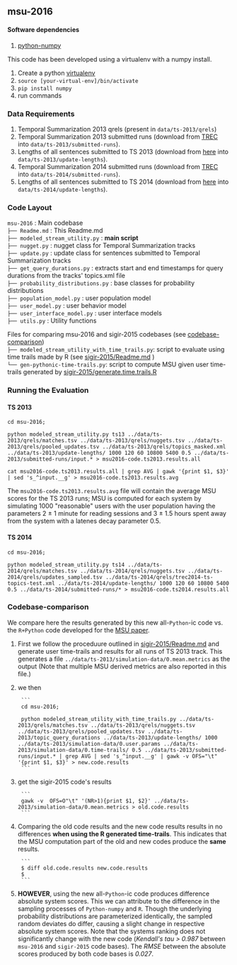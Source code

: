 
## msu-2016

#### Software dependencies
1. [python-numpy](http://www.numpy.org/)

This code has been developed using a virtualenv with a numpy install.

1. Create a python [virtualenv](https://virtualenv.pypa.io/en/latest/)
2. ```source [your-virtual-env]/bin/activate```
3. ```pip install numpy```
4. run commands

### Data Requirements

1. Temporal Summarization 2013 qrels (present in ```data/ts-2013/qrels```)
2. Temporal Summarization 2013 submitted runs (download from [TREC](http://trec.nist.gov) into ```data/ts-2013/submitted-runs```).
3. Lengths of all sentences submitted to TS 2013 (download from [here](https://cs.uwaterloo.ca/~gbaruah/ts-2013-update-lengths.html) into ```data/ts-2013/update-lengths```).
2. Temporal Summarization 2014 submitted runs (download from [TREC](http://trec.nist.gov) into ```data/ts-2014/submitted-runs```).
3. Lengths of all sentences submitted to TS 2014 (download from [here](https://cs.uwaterloo.ca/~gbaruah/ts-2014-update-lengths.html) into ```data/ts-2014/update-lengths```).

### Code Layout

```msu-2016``` : Main codebase <br>
```├── Readme.md``` : This Readme.md <br>
```├── modeled_stream_utility.py``` : **main script** <br>
```├── nugget.py``` : nugget class for Temporal Summarization tracks <br>
```├── update.py``` : update class for sentences submitted to Temporal Summarization tracks <br>
```├── get_query_durations.py``` : extracts start and end timestamps for query durations from the tracks' topics.xml file <br>
```├── probability_distributions.py``` : base classes for probability distributions <br>
```├── population_model.py``` : user population model <br>
```├── user_model.py``` : user behavior model <br>
```├── user_interface_model.py``` : user interface models <br>
```├── utils.py``` : Utility functions  <br>

Files for comparing msu-2016 and sigir-2015 codebases (see [codebase-comparison](#Codebase-comparison))  <br>
```├── modeled_stream_utility_with_time_trails.py```: script to evaluate using time trails made by R (see [sigir-2015/Readme.md](../sigir-2015/Readme.md) ) <br>
```└── gen-pythonic-time-trails.py```: script to compute MSU given user time-trails generated by [sigir-2015/generate.time.trails.R](../sigir-2015/generate.time.trails.R)  <br>


### Running the Evaluation

#### TS 2013

```
cd msu-2016;

python modeled_stream_utility.py ts13 ../data/ts-2013/qrels/matches.tsv ../data/ts-2013/qrels/nuggets.tsv ../data/ts-2013/qrels/pooled_updates.tsv ../data/ts-2013/qrels/topics_masked.xml ../data/ts-2013/update-lengths/ 1000 120 60 10800 5400 0.5 ../data/ts-2013/submitted-runs/input.* > msu2016-code.ts2013.results.all

cat msu2016-code.ts2013.results.all | grep AVG | gawk '{print $1, $3}' | sed 's_^input.__g' > msu2016-code.ts2013.results.avg
```

The ```msu2016-code.ts2013.results.avg``` file will contain the average MSU scores for the TS 2013 runs; MSU is computed for each system by simulating 1000 "reasonable" users with the user population having the parameters 2 ± 1 minute for reading sessions and 3 ± 1.5 hours spent away from the system with a latenes decay parameter 0.5. 

#### TS 2014

```
cd msu-2016;

python modeled_stream_utility.py ts14 ../data/ts-2014/qrels/matches.tsv ../data/ts-2014/qrels/nuggets.tsv ../data/ts-2014/qrels/updates_sampled.tsv ../data/ts-2014/qrels/trec2014-ts-topics-test.xml ../data/ts-2014/update-lengths/ 1000 120 60 10800 5400 0.5 ../data/ts-2014/submitted-runs/* > msu2016-code.ts2014.results.all
```


### Codebase-comparison
We compare here the results generated by this new all-```Python```-ic code vs. the ```R+Python``` code developed for the [MSU paper](https://cs.uwaterloo.ca/~gbaruah/baruah-et-al-sigir-2015.pdf).

1. First we follow the proceduure outlined in [sigir-2015/Readme.md](../sigir-2015/Readme.md) and generate user time-trails and results for all runs of TS 2013 track. This generates a file ```../data/ts-2013/simulation-data/0.mean.metrics``` as the output (Note that multiple MSU derived metrics are also reported in this file.)

2. we then 

        ``` 
        cd msu-2016;

        python modeled_stream_utility_with_time_trails.py ../data/ts-2013/qrels/matches.tsv ../data/ts-2013/qrels/nuggets.tsv ../data/ts-2013/qrels/pooled_updates.tsv ../data/ts-2013/topic_query_durations ../data/ts-2013/update-lengths/ 1000 ../data/ts-2013/simulation-data/0.user.params ../data/ts-2013/simulation-data/0.time-trails/ 0.5 ../data/ts-2013/submitted-runs/input.* | grep AVG | sed 's_^input.__g' | gawk -v OFS="\t" '{print $1, $3}' > new.code.results 
        ```

3. get the sigir-2015 code's results

        ```
        gawk -v  OFS=O"\t" '(NR>1){print $1, $2}' ../data/ts-2013/simulation-data/0.mean.metrics > old.code.results
        ```

4. Comparing the old code results and the new code results results in no differences **when using the R generated time-trails**. This indicates that the MSU computation part of the old and new codes produce the **same** results.

        ```
        $ diff old.code.results new.code.results
        $  
        ```

5. **HOWEVER**, using the new all-```Python```-ic code produces difference absolute system scores. This we can attribute to the difference in the sampling processes of ```Python-numpy``` and ```R```. Though the underlying probability distributions are parameterized identically, the sampled random deviates do differ, causing a slight change in respective absolute system scores. Note that the systems ranking does not significantly change with the new code (*Kendall's tau > 0.987* between ```msu-2016``` and ```sigir-2015``` code bases). The *RMSE* between the absolute scores produced by both code bases is *0.027*.
